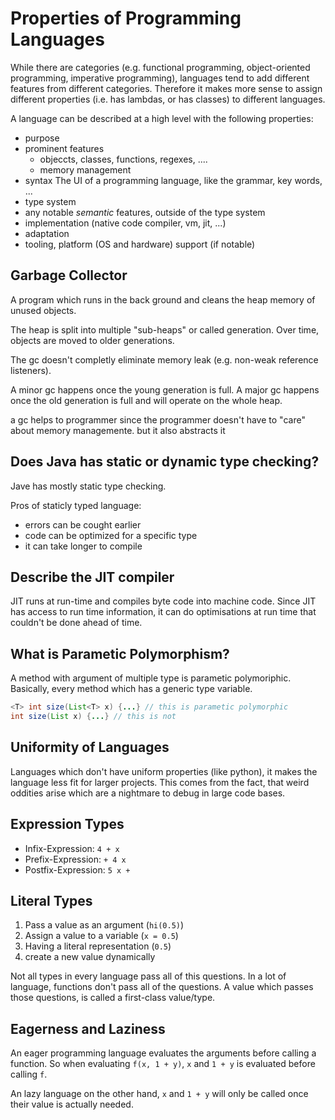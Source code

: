 # Properties of Programming Languages

While there are categories (e.g. functional programming, object-oriented programming, imperative programming), languages tend to add different features from different categories. Therefore it makes more sense to assign different properties (i.e. has lambdas, or has classes) to different languages.

A language can be described at a high level with the following properties:

* purpose
* prominent features
  * objeccts, classes, functions, regexes, ....
  * memory management
* syntax 
  The UI of a programming language, like the grammar, key words, ...
* type system
* any notable *semantic* features, outside of the type system
* implementation (native code compiler, vm, jit, ...)
* adaptation
* tooling, platform (OS and hardware) support (if notable)

## Garbage Collector

A program which runs in the back ground and cleans the heap memory of unused objects. 

The heap is split into multiple "sub-heaps" or called generation. Over time, objects are moved to older generations.

The gc doesn't completly eliminate memory leak (e.g. non-weak reference listeners).

A minor gc happens once the young generation is full. A major gc happens once the old generation is full and will operate on the whole heap.

a gc helps to programmer since the programmer doesn't have to "care" about memory managemente. but it also abstracts it 

## Does Java has static or dynamic type checking?

Jave has mostly static type checking. 

Pros of staticly typed language: 

* errors can be cought earlier
* code can be optimized for a specific type
* it can take longer to compile

## Describe the JIT compiler

JIT runs at run-time and compiles byte code into machine code. Since JIT has access to run time information, it can do optimisations at run time that couldn't be done ahead of time.

## What is Parametic Polymorphism?

A method with argument of multiple type is parametic polymoriphic. Basically, every method which has a generic type variable.

```java
<T> int size(List<T> x) {...} // this is parametic polymorphic
int size(List x) {...} // this is not
```

## Uniformity of Languages

Languages which don't have uniform properties (like python), it makes the language less fit for larger projects. This comes from the fact, that weird oddities arise which are a nightmare to debug in large code bases.

## Expression Types

* Infix-Expression: `4 + x`
* Prefix-Expression: `+ 4 x`
* Postfix-Expression: `5 x +`

## Literal Types

1. Pass a value as an argument (`hi(0.5)`)
2. Assign a value to a variable (`x = 0.5`)
3. Having a literal representation (`0.5`)
4. create a new value dynamically

Not all types in every language pass all of this questions. In a lot of language, functions don't pass all of the questions. A value which passes those questions, is called a first-class value/type.

## Eagerness and Laziness

An eager programming language evaluates the arguments before calling a function. So when evaluating `f(x, 1 + y)`, `x` and `1 + y` is evaluated before calling `f`.

An lazy language on the other hand, `x` and `1 + y` will only be called once their value is actually needed.
